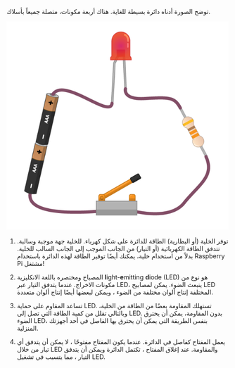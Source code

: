 توضح الصورة أدناه دائرة بسيطة للغاية. هناك أربعة مكونات، متصلة جميعاً بأسلاك.

![دارة بسيطة](images/simple-circuit.png)

1. توفر الخلية (أو البطارية) الطاقة للدائرة على شكل كهرباء. للخلية جهة موجبة وسالبة. تتدفق الطاقة الكهربائية (أو التيار) من الجانب الموجب إلى الجانب السالب للخلية. بدلاً من استخدام خلية، يمكنك أيضًا توفير الطاقة لهذه الدائرة باستخدام Raspberry Pi مشتغل!

1. المصباح ومختصره باللغة الانكليزية **l**ight-**e**mitting **d**iode (LED) هو نوع من مكونات الاخراج. عندما يتدفق التيار عبر LED، ينبعث الضوء. يمكن لمصابيح LED المختلفة إنتاج ألوان مختلفة من الضوء ، ويمكن لبعضها أيضًا إنتاج ألوان متعددة.

1. تساعد المقاوم على حماية LED. تستهلك المقاومة بعضًا من الطاقة من الخلية، وبالتالي تقلل من كمية الطاقة التي تصل إلى LED. بدون المقاومة، يمكن أن يحترق الضوء LED، بنفس الطريقة التي يمكن أن يحترق بها الفاصل في أحد أجهزتك المنزلية.

1. يعمل المفتاح كفاصل في الدائرة. عندما يكون المفتاح مفتوحًا ، لا يمكن أن يتدفق أي تيار من خلال LED والمقاومة. عند إغلاق المفتاح ، تكتمل الدائرة ويمكن أن يتدفق التيار ، مما يتسبب في تشغيل LED.
